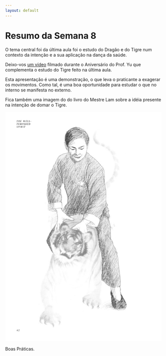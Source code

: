 ```yaml
---
layout: default
---
```

# Resumo da Semana 8

O tema central foi da última aula foi o estudo do Dragão e do Tigre num contexto da intenção e a sua aplicação na dança da saúde. 

Deixo-vos [um vídeo](http://ck-language.s3.amazonaws.com/exemplos/tiger.mp4) filmado durante o Aniversário do Prof. Yu que complementa o estudo do Tigre feito na última aula. 

Esta apresentação é uma demonstração, o que leva o praticante a exagerar os movimentos. Como tal, é uma boa oportunidade para estudar o que no interno se manifesta no externo. 

Fica também uma imagem do do livro do Mestre Lam sobre a idéia presente na intenção de domar o Tigre. 

![Tiger](/aulas/abr2015/tiger.jpg)

Boas Práticas.